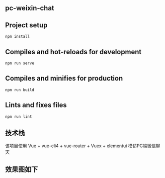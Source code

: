 ## pc-weixin-chat

## Project setup
```
npm install
```

## Compiles and hot-reloads for development
```
npm run serve
```

## Compiles and minifies for production
```
npm run build
```

## Lints and fixes files
```
npm run lint
```

## 技术栈
该项目使用 Vue + vue-cli4 + vue-router + Vuex + elementui
模仿PC端微信聊天

## 效果图如下

